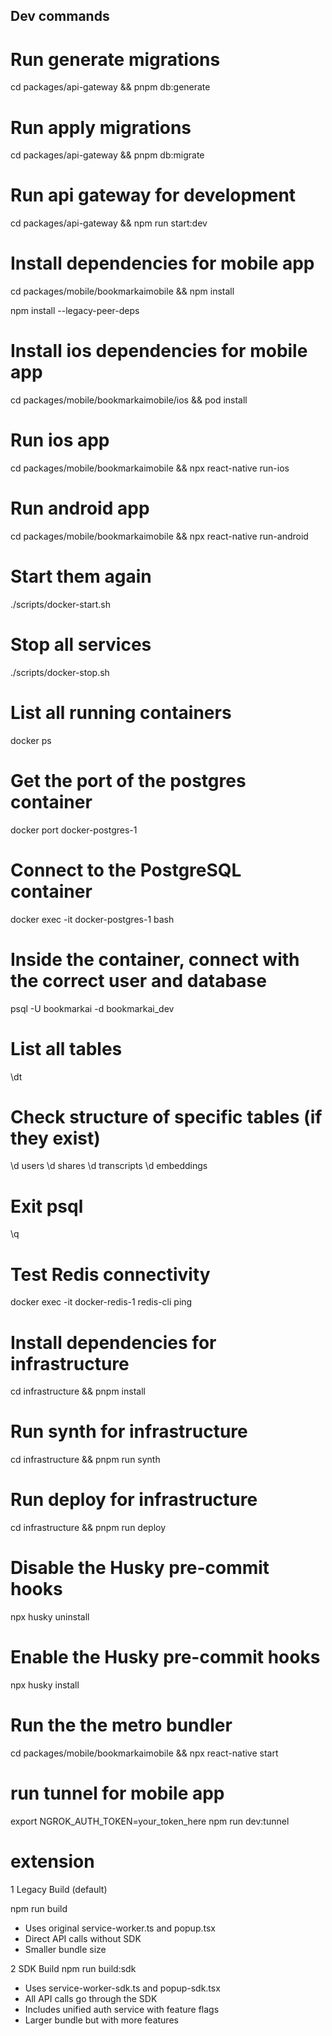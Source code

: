 ## Dev commands

# Run generate migrations

cd packages/api-gateway && pnpm db:generate

# Run apply migrations

cd packages/api-gateway && pnpm db:migrate

# Run api gateway for development

cd packages/api-gateway && npm run start:dev

# Install dependencies for mobile app

cd packages/mobile/bookmarkaimobile && npm install

npm install --legacy-peer-deps 

# Install ios dependencies for mobile app

cd packages/mobile/bookmarkaimobile/ios && pod install

# Run ios app

cd packages/mobile/bookmarkaimobile && npx react-native run-ios

# Run android app

cd packages/mobile/bookmarkaimobile && npx react-native run-android

# Start them again

./scripts/docker-start.sh

# Stop all services

./scripts/docker-stop.sh

# List all running containers

docker ps

# Get the port of the postgres container

docker port docker-postgres-1

# Connect to the PostgreSQL container

docker exec -it docker-postgres-1 bash

# Inside the container, connect with the correct user and database

psql -U bookmarkai -d bookmarkai_dev

# List all tables

\dt

# Check structure of specific tables (if they exist)

\d users
\d shares
\d transcripts
\d embeddings

# Exit psql

\q

# Test Redis connectivity

docker exec -it docker-redis-1 redis-cli ping

# Install dependencies for infrastructure

cd infrastructure && pnpm install

# Run synth for infrastructure

cd infrastructure && pnpm run synth

# Run deploy for infrastructure

cd infrastructure && pnpm run deploy

# Disable the Husky pre-commit hooks

npx husky uninstall

# Enable the Husky pre-commit hooks

npx husky install

# Run the the metro bundler

cd packages/mobile/bookmarkaimobile && npx react-native start

# run tunnel for mobile app

export NGROK_AUTH_TOKEN=your_token_here
npm run dev:tunnel 


# extension

1 Legacy Build (default)

npm run build
  - Uses original service-worker.ts and popup.tsx
  - Direct API calls without SDK
  - Smaller bundle size

2 SDK Build
npm run build:sdk
  - Uses service-worker-sdk.ts and popup-sdk.tsx
  - All API calls go through the SDK
  - Includes unified auth service with feature flags
  - Larger bundle but with more features